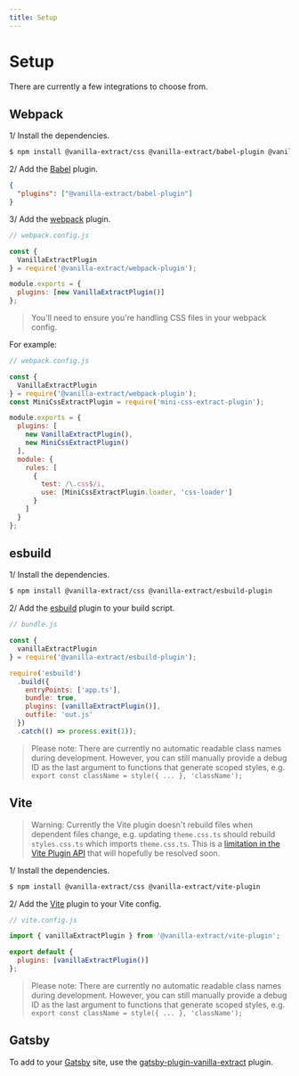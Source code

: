 ```yaml
---
title: Setup
---
```


# Setup

There are currently a few integrations to choose from.

## Webpack

1/ Install the dependencies.

```bash
$ npm install @vanilla-extract/css @vanilla-extract/babel-plugin @vanilla-extract/webpack-plugin
```

2/ Add the [Babel](https://babeljs.io) plugin.

```json
{
  "plugins": ["@vanilla-extract/babel-plugin"]
}
```

3/ Add the [webpack](https://webpack.js.org) plugin.

```js
// webpack.config.js

const {
  VanillaExtractPlugin
} = require('@vanilla-extract/webpack-plugin');

module.exports = {
  plugins: [new VanillaExtractPlugin()]
};
```

> You'll need to ensure you're handling CSS files in your webpack config.

For example:

```js
// webpack.config.js

const {
  VanillaExtractPlugin
} = require('@vanilla-extract/webpack-plugin');
const MiniCssExtractPlugin = require('mini-css-extract-plugin');

module.exports = {
  plugins: [
    new VanillaExtractPlugin(),
    new MiniCssExtractPlugin()
  ],
  module: {
    rules: [
      {
        test: /\.css$/i,
        use: [MiniCssExtractPlugin.loader, 'css-loader']
      }
    ]
  }
};
```

## esbuild

1/ Install the dependencies.

```bash
$ npm install @vanilla-extract/css @vanilla-extract/esbuild-plugin
```

2/ Add the [esbuild](https://esbuild.github.io/) plugin to your build script.

```js
// bundle.js

const {
  vanillaExtractPlugin
} = require('@vanilla-extract/esbuild-plugin');

require('esbuild')
  .build({
    entryPoints: ['app.ts'],
    bundle: true,
    plugins: [vanillaExtractPlugin()],
    outfile: 'out.js'
  })
  .catch(() => process.exit(1));
```

> Please note: There are currently no automatic readable class names during development. However, you can still manually provide a debug ID as the last argument to functions that generate scoped styles, e.g. `export const className = style({ ... }, 'className');`

## Vite

> Warning: Currently the Vite plugin doesn't rebuild files when dependent files change, e.g. updating `theme.css.ts` should rebuild `styles.css.ts` which imports `theme.css.ts`. This is a [limitation in the Vite Plugin API](https://github.com/vitejs/vite/issues/3216) that will hopefully be resolved soon.

1/ Install the dependencies.

```bash
$ npm install @vanilla-extract/css @vanilla-extract/vite-plugin
```

2/ Add the [Vite](https://vitejs.dev/) plugin to your Vite config.

```js
// vite.config.js

import { vanillaExtractPlugin } from '@vanilla-extract/vite-plugin';

export default {
  plugins: [vanillaExtractPlugin()]
};
```

> Please note: There are currently no automatic readable class names during development. However, you can still manually provide a debug ID as the last argument to functions that generate scoped styles, e.g. `export const className = style({ ... }, 'className');`

## Gatsby

To add to your [Gatsby](https://www.gatsbyjs.com) site, use the [gatsby-plugin-vanilla-extract](https://github.com/KyleAMathews/gatsby-plugin-vanilla-extract) plugin.
